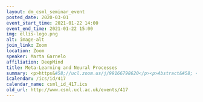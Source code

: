 ```yaml
---
layout: dm_csml_seminar_event
posted_date: 2020-03-01
event_start_time: 2021-01-22 14:00
event_end_time: 2021-01-22 15:00
img: ellis-logo.png
alt: image-alt
join_link: Zoom
location: Zoom
speaker: Marta Garnelo
affiliation: DeepMind
title: Meta-Learning and Neural Processes
summary: <p>https&#58;//ucl.zoom.us/j/99166798620</p><p>Abstract&#58; <br/>Deep neural networks excel at function approximation, yet they are typically trained from scratch for each new function. On the other hand, Bayesian methods, such as Gaussian Processes (GPs), exploit prior knowledge to quickly infer the shape of a new function at test time. Yet GPs are computationally expensive, and it can be hard to design appropriate priors. We propose a family of neural models, Conditional Neural Processes (CNPs), that combine the benefits of both. CNPs are inspired by the flexibility of stochastic processes such as GPs, but are structured as neural networks and trained via gradient descent. CNPs make accurate predictions after observing only a handful of training data points, yet scale to complex functions and large datasets. In this talk we will introduce CNPs and their latent variable version ‘Neural Processes’ through the lens of meta-learning and discuss how they relate to a variety of existing models from this ML area.</p><p>Bio&#58;<br/>Marta is a senior research scientist at DeepMind where she has primarily worked on deep generative models and meta learning. In this context she was involved in developing Generative Query Networks and led the work on Neural Processes. Recently her research interests have expanded to include multi-agent systems and game theory. </p>
icalendar: /ics/id/417
calendar_name: csml_id_417.ics
old_url: http://www.csml.ucl.ac.uk/events/417
---
```

